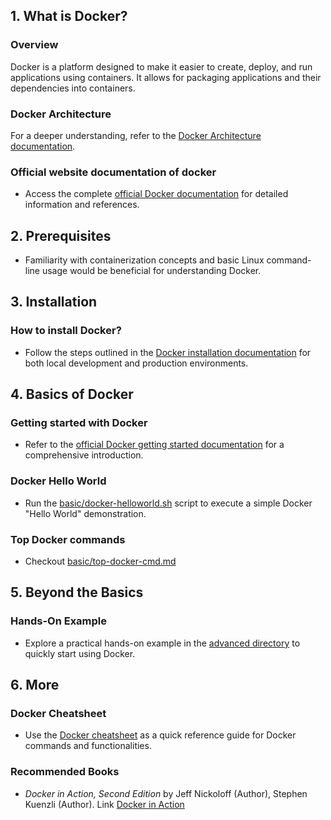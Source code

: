 ## 1. What is Docker?

### Overview

Docker is a platform designed to make it easier to create, deploy, and run applications using containers. It allows for packaging applications and their dependencies into containers.

### Docker Architecture

For a deeper understanding, refer to the [Docker Architecture documentation](https://docs.docker.com/get-started/overview/#docker-architecture).

### Official website documentation of docker

- Access the complete [official Docker documentation](https://docs.docker.com) for detailed information and references.

## 2. Prerequisites

- Familiarity with containerization concepts and basic Linux command-line usage would be beneficial for understanding Docker.

## 3. Installation

### How to install Docker?

- Follow the steps outlined in the [Docker installation documentation](https://docs.docker.com/engine/install/) for both local development and production environments.

## 4. Basics of Docker

### Getting started with Docker

- Refer to the [official Docker getting started documentation](https://docs.docker.com/get-started/) for a comprehensive introduction.

### Docker Hello World

- Run the [basic/docker-helloworld.sh](./basics/docker-helloworld.sh) script to execute a simple Docker "Hello World" demonstration.

### Top Docker commands

- Checkout [basic/top-docker-cmd.md](./basics/top-docker-cmd.md)

## 5. Beyond the Basics

### Hands-On Example

- Explore a practical hands-on example in the [advanced directory](./advanced/) to quickly start using Docker.

## 6. More

### Docker Cheatsheet

- Use the [Docker cheatsheet](https://docs.docker.com/get-started/docker_cheatsheet.pdf) as a quick reference guide for Docker commands and functionalities.

### Recommended Books

- _Docker in Action, Second Edition_ by Jeff Nickoloff (Author), Stephen Kuenzli (Author). Link [Docker in Action](https://www.amazon.com/Docker-Action-Jeff-Nickoloff/dp/1617294764)

